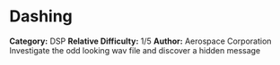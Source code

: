 # Dashing
**Category:** DSP
**Relative Difficulty:** 1/5
**Author:** Aerospace Corporation
Investigate the odd looking wav file and discover a hidden message
